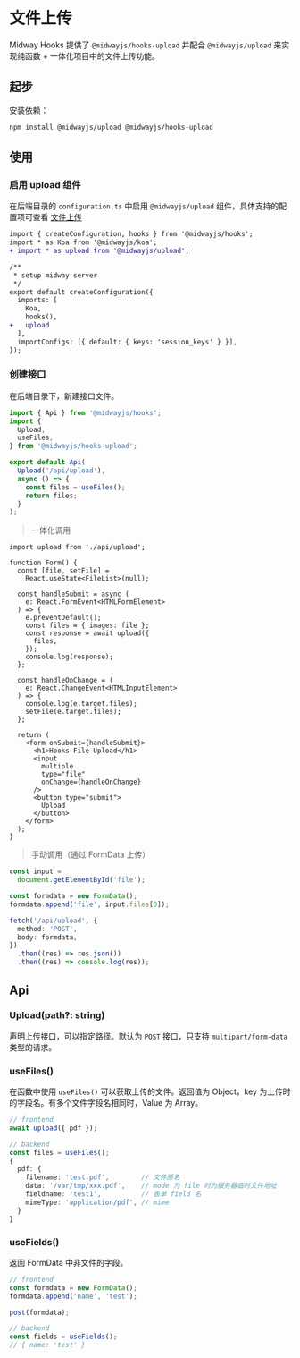 # 文件上传

Midway Hooks 提供了 `@midwayjs/hooks-upload` 并配合 `@midwayjs/upload` 来实现纯函数 + 一体化项目中的文件上传功能。

## 起步

安装依赖：

```bash
npm install @midwayjs/upload @midwayjs/hooks-upload
```

## 使用

### 启用 upload 组件

在后端目录的 `configuration.ts` 中启用 `@midwayjs/upload` 组件，具体支持的配置项可查看 [文件上传](/docs/extensions/upload)

```diff
import { createConfiguration, hooks } from '@midwayjs/hooks';
import * as Koa from '@midwayjs/koa';
+ import * as upload from '@midwayjs/upload';

/**
 * setup midway server
 */
export default createConfiguration({
  imports: [
    Koa,
    hooks(),
+   upload
  ],
  importConfigs: [{ default: { keys: 'session_keys' } }],
});
```

### 创建接口

在后端目录下，新建接口文件。

```ts
import { Api } from '@midwayjs/hooks';
import {
  Upload,
  useFiles,
} from '@midwayjs/hooks-upload';

export default Api(
  Upload('/api/upload'),
  async () => {
    const files = useFiles();
    return files;
  }
);
```

> 一体化调用

```tsx
import upload from './api/upload';

function Form() {
  const [file, setFile] =
    React.useState<FileList>(null);

  const handleSubmit = async (
    e: React.FormEvent<HTMLFormElement>
  ) => {
    e.preventDefault();
    const files = { images: file };
    const response = await upload({
      files,
    });
    console.log(response);
  };

  const handleOnChange = (
    e: React.ChangeEvent<HTMLInputElement>
  ) => {
    console.log(e.target.files);
    setFile(e.target.files);
  };

  return (
    <form onSubmit={handleSubmit}>
      <h1>Hooks File Upload</h1>
      <input
        multiple
        type="file"
        onChange={handleOnChange}
      />
      <button type="submit">
        Upload
      </button>
    </form>
  );
}
```

> 手动调用（通过 FormData 上传）

```ts
const input =
  document.getElementById('file');

const formdata = new FormData();
formdata.append('file', input.files[0]);

fetch('/api/upload', {
  method: 'POST',
  body: formdata,
})
  .then((res) => res.json())
  .then((res) => console.log(res));
```

## Api

### Upload(path?: string)

声明上传接口，可以指定路径。默认为 `POST` 接口，只支持 `multipart/form-data` 类型的请求。

### useFiles()

在函数中使用 `useFiles()` 可以获取上传的文件。返回值为 Object，key 为上传时的字段名。有多个文件字段名相同时，Value 为 Array。

```ts
// frontend
await upload({ pdf });

// backend
const files = useFiles();
{
  pdf: {
    filename: 'test.pdf',        // 文件原名
    data: '/var/tmp/xxx.pdf',    // mode 为 file 时为服务器临时文件地址
    fieldname: 'test1',          // 表单 field 名
    mimeType: 'application/pdf', // mime
  }
}
```

### useFields()

返回 FormData 中非文件的字段。

```ts
// frontend
const formdata = new FormData();
formdata.append('name', 'test');

post(formdata);

// backend
const fields = useFields();
// { name: 'test' }
```

